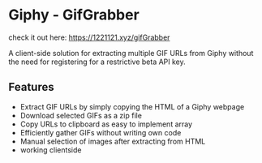 # Giphy - GifGrabber
check it out here: https://1221121.xyz/gifGrabber

A client-side solution for extracting multiple GIF URLs from Giphy without the need for registering for a restrictive beta API key.

## Features
- Extract GIF URLs by simply copying the HTML of a Giphy webpage
- Download selected GIFs as a zip file
- Copy URLs to clipboard as easy to implement array
- Efficiently gather GIFs without writing own code
- Manual selection of images after extracting from HTML
- working clientside
